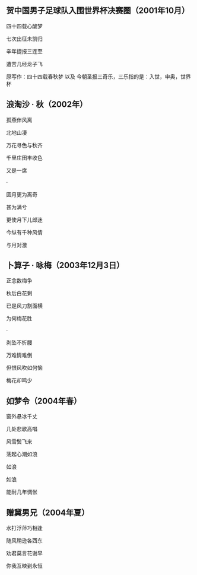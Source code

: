 ## 贺中国男子足球队入围世界杯决赛圈（2001年10月）

四十四载心酸梦

七次出征未凯归

辛年捷报三连至

遭苦几经龙子飞

原写作：四十四载春秋梦 以及 今朝圣报三奇乐，三乐指的是：入世，申奥，世界杯

## 浪淘沙 · 秋（2002年）

孤燕伴风离

北地山凄

万花寻色与秋齐

千里庄田丰收色

又是一席

·

圆月更为离奇

甚为满兮

更使月下儿郎迷

今纵有千种风情

与月对激

## 卜算子 · 咏梅（2003年12月3日）

正念数梅争

秋后白花剩

已是风刀割面横

为何梅花胜

·

剥坠不折腰

万难情难倒

但恨风吹如何恼

梅花却鸣少

## 如梦令（2004年春）

窗外悬冰千丈

几处悲歌高唱

风雪鬓飞来

荡起心潮如浪

如浪

如浪

能耐几年惆怅

## 赠冀男兄（2004年夏）

水打浮萍巧相逢

随风稍逊各西东

劝君莫言花谢早

你我互映到永恒
